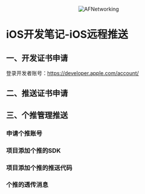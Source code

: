 <p align="center" >
<img src="https://raw.githubusercontent.com/zhangkeqingc/bookmark/master/Sources/鸡年.png" alt="AFNetworking" title="AFNetworking">
</p>


# iOS开发笔记-iOS远程推送


##  一、开发证书申请

登录开发者账号：https://developer.apple.com/account/



##  二、推送证书申请



##  三、个推管理推送

###  申请个推账号

###  项目添加个推的SDK

###  项目添加个推的推送代码

###  个推的透传消息




```bash
```
